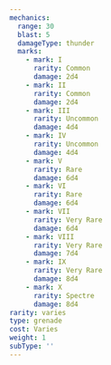 ```yaml
---
mechanics:
  range: 30
  blast: 5
  damageType: thunder
  marks:
    - mark: I
      rarity: Common
      damage: 2d4
    - mark: II
      rarity: Common
      damage: 2d4
    - mark: III
      rarity: Uncommon
      damage: 4d4
    - mark: IV
      rarity: Uncommon
      damage: 4d4
    - mark: V
      rarity: Rare
      damage: 6d4
    - mark: VI
      rarity: Rare
      damage: 6d4
    - mark: VII
      rarity: Very Rare
      damage: 6d4
    - mark: VIII
      rarity: Very Rare
      damage: 7d4
    - mark: IX
      rarity: Very Rare
      damage: 8d4
    - mark: X
      rarity: Spectre
      damage: 8d4
rarity: varies
type: grenade
cost: Varies
weight: 1
subType: ''
---
```

